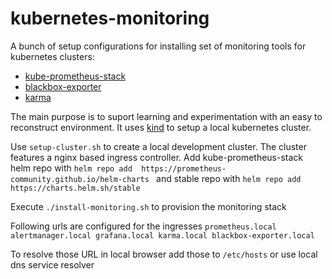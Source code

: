 # kubernetes-monitoring
A bunch of setup configurations for installing set of monitoring tools for kubernetes clusters:
* [kube-prometheus-stack](https://github.com/prometheus-community/helm-charts/tree/main/charts/kube-prometheus-stack)
* [blackbox-exporter](https://github.com/prometheus-community/helm-charts/tree/main/charts/prometheus-blackbox-exporter)
* [karma](https://github.com/ibelikov/helm-karma)
  
The main purpose is to suport learning and experimentation with an easy to reconstruct environment. It uses [kind](https://kind.sigs.k8s.io) to setup a local kubernetes cluster. 

Use ```setup-cluster.sh``` to create a local development cluster. The cluster features a nginx based ingress controller.
Add  kube-prometheus-stack helm repo with ```helm repo add	https://prometheus-community.github.io/helm-charts ``` and stable repo with ```helm repo add https://charts.helm.sh/stable```

Execute ```./install-monitoring.sh``` to provision the monitoring stack

Following urls are configured for the ingresses
```prometheus.local alertmanager.local grafana.local karma.local blackbox-exporter.local```


To resolve those URL in local browser add those to ```/etc/hosts``` or use local dns service resolver
